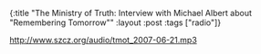 {:title "The Ministry of Truth: Interview with Michael Albert about \"Remembering Tomorrow\""
:layout :post
:tags  ["radio"]}

<http://www.szcz.org/audio/tmot_2007-06-21.mp3>

